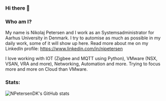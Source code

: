 ### Hi there 👋

<!--
**NPetersenDK/NPetersenDK** is a ✨ _special_ ✨ repository because its `README.md` (this file) appears on your GitHub profile.

Here are some ideas to get you started:

- 🔭 I’m currently working on ...
- 🌱 I’m currently learning ...
- 👯 I’m looking to collaborate on ...
- 🤔 I’m looking for help with ...
- 💬 Ask me about ...
- 📫 How to reach me: ...
- 😄 Pronouns: ...
- ⚡ Fun fact: ...
-->

### Who am I?
My name is Nikolaj Petersen and I work as an Systemsadministrator for Aarhus University in Denmark. I try to automise as much as possible in my daily work, some of it will show up here. Read more about me on my LinkedIn profile: https://www.linkedin.com/in/nipetersen

I love working with IOT (Zigbee and MQTT using Python), VMware (NSX, VSAN, VRA and more), Networking, Automation and more. Trying to focus more and more on Cloud than VMware. 

### Stats:
![NPetersenDK's GitHub stats](https://github-readme-stats.vercel.app/api?username=NPetersenDK&show_icons=true)
